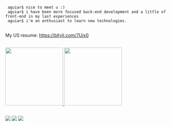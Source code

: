 ```
 aguiar$ nice to meet u :)
 aguiar$ i have been more focused back-end development and a little of front-end in my last experiences
 aguiar$ i'm an enthusiast to learn new technologies.
```
##
My US resume: https://bityli.com/7Uix0
 ##

<div>
  <a href="https://github.com/JeovaJrAguiar">
  <img height="180em" src="https://github-readme-stats.vercel.app/api?username=jeovajraguiar&show_icons=true&theme=tokyonight&include_all_commits=true&count_private=true"/>
  <img height="180em" src="https://github-readme-stats.vercel.app/api/top-langs/?username=jeovajraguiar&layout=compact&langs_count=7&theme=tokyonight"/>
</div> 
  
  ##
 
<div>
  <a href="https://www.instagram.com/aguiar.jr3/" target="_blank"><img src="https://img.shields.io/badge/-Instagram-%23E4405F?style=for-the-badge&logo=instagram&logoColor=white" target="_blank"></a> 
 <a href="mailto:aguiarjr897@gmail.com"><img src="https://img.shields.io/badge/-Gmail-%23333?style=for-the-badge&logo=gmail&logoColor=white" target="_blank"></a>
  <a href="https://www.linkedin.com/in/aguiar897" target="_blank"><img src="https://img.shields.io/badge/-LinkedIn-%230077B5?style=for-the-badge&logo=linkedin&logoColor=white" target="_blank"></a>  
</div>
